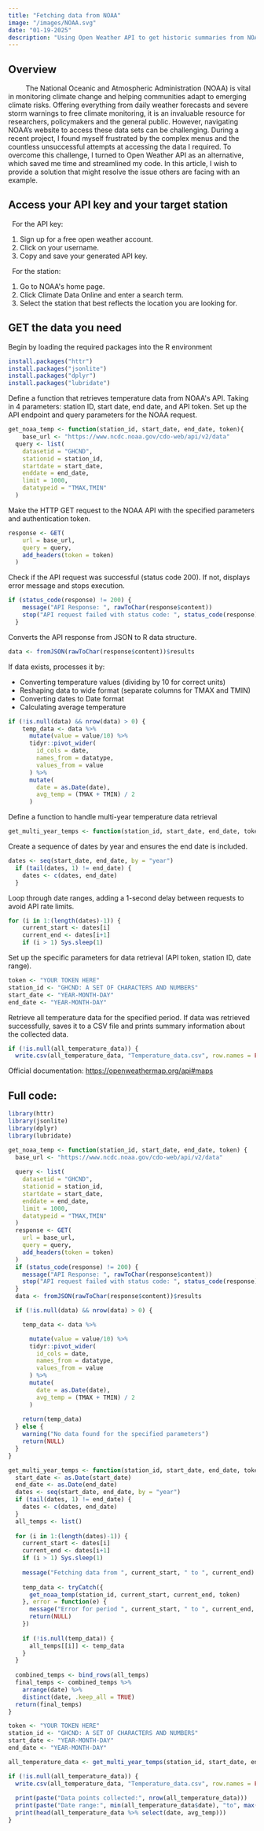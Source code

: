 ```yaml
---
title: "Fetching data from NOAA"
image: "/images/NOAA.svg"
date: "01-19-2025"
description: "Using Open Weather API to get historic summaries from NOAA with R."
---
```



## Overview

&nbsp; &nbsp; &nbsp;&nbsp;&nbsp;&nbsp; The National Oceanic and Atmospheric Administration (NOAA) is vital in monitoring climate change and helping communities adapt to emerging climate risks. Offering everything from daily weather forecasts and severe storm warnings to free climate monitoring, it is an invaluable resource for researchers, policymakers and the general public. However, navigating NOAA’s website to access these data sets can be challenging. During a recent project, I found myself frustrated by the complex menus and the countless unsuccessful attempts at accessing the data I required. To overcome this challenge, I turned to Open Weather API as an alternative, which saved me time and streamlined my code. In this article, I wish to provide a solution that might resolve the issue others are facing with an example. 

## Access your API key and your target station

&nbsp;  For the API key:

1. Sign up for a free open weather account. 
2. Click on your username. 
3. Copy and save your generated API key. 

&nbsp; For the station:

1. Go to NOAA's home page. 
2. Click Climate Data Online and enter a search term. 
3. Select the station that best reflects the location you are looking for. 

## GET the data you need

Begin by loading the required packages into the R environment 

```r
install.packages("httr")
install.packages("jsonlite")
install.packages("dplyr")
install.packages("lubridate")
```
Define a function that retrieves temperature data from NOAA's API. Taking in 4 parameters: station ID, start date, end date, and API token.
Set up the API endpoint and query parameters for the NOAA request.

``` r
get_noaa_temp <- function(station_id, start_date, end_date, token){
    base_url <- "https://www.ncdc.noaa.gov/cdo-web/api/v2/data"
  query <- list(
    datasetid = "GHCND",
    stationid = station_id,
    startdate = start_date,
    enddate = end_date,
    limit = 1000,
    datatypeid = "TMAX,TMIN"
  )
```

Make the HTTP GET request to the NOAA API with the specified parameters and authentication token.

``` r
response <- GET(
    url = base_url,
    query = query,
    add_headers(token = token)
  )

```

Check if the API request was successful (status code 200). If not, displays error message and stops execution.

``` r
if (status_code(response) != 200) {
    message("API Response: ", rawToChar(response$content))
    stop("API request failed with status code: ", status_code(response))
  }

```
Converts the API response from JSON to R data structure.
``` r
data <- fromJSON(rawToChar(response$content))$results
```
If data exists, processes it by:
- Converting temperature values (dividing by 10 for correct units)
- Reshaping data to wide format (separate columns for TMAX and TMIN)
- Converting dates to Date format
- Calculating average temperature

``` r
if (!is.null(data) && nrow(data) > 0) {
    temp_data <- data %>%
      mutate(value = value/10) %>%
      tidyr::pivot_wider(
        id_cols = date,
        names_from = datatype,
        values_from = value
      ) %>%
      mutate(
        date = as.Date(date),
        avg_temp = (TMAX + TMIN) / 2
      )
```

Define a function to handle multi-year temperature data retrieval

``` r
get_multi_year_temps <- function(station_id, start_date, end_date, token) {
```

Create a sequence of dates by year and ensures the end date is included.

```r
dates <- seq(start_date, end_date, by = "year")
  if (tail(dates, 1) != end_date) {
    dates <- c(dates, end_date)
  }
```

Loop through date ranges, adding a 1-second delay between requests to avoid API rate limits.

```r 
for (i in 1:(length(dates)-1)) {
    current_start <- dates[i]
    current_end <- dates[i+1]
    if (i > 1) Sys.sleep(1)
```

Set up the specific parameters for data retrieval (API token, station ID, date range).

```r 
token <- "YOUR TOKEN HERE"
station_id <- "GHCND: A SET OF CHARACTERS AND NUMBERS"
start_date <- "YEAR-MONTH-DAY"
end_date <- "YEAR-MONTH-DAY"
```

Retrieve all temperature data for the specified period.
If data was retrieved successfully, saves it to a CSV file and prints summary information about the collected data.

``` r
if (!is.null(all_temperature_data)) {
  write.csv(all_temperature_data, "Temperature_data.csv", row.names = FALSE)
```

Official documentation: https://openweathermap.org/api#maps

## Full code:

```r 
library(httr)
library(jsonlite)
library(dplyr)
library(lubridate)

get_noaa_temp <- function(station_id, start_date, end_date, token) {
  base_url <- "https://www.ncdc.noaa.gov/cdo-web/api/v2/data"
  
  query <- list(
    datasetid = "GHCND",
    stationid = station_id,
    startdate = start_date,
    enddate = end_date,
    limit = 1000,
    datatypeid = "TMAX,TMIN"
  )
  response <- GET(
    url = base_url,
    query = query,
    add_headers(token = token)
  )
  if (status_code(response) != 200) {
    message("API Response: ", rawToChar(response$content))
    stop("API request failed with status code: ", status_code(response))
  }
  data <- fromJSON(rawToChar(response$content))$results

  if (!is.null(data) && nrow(data) > 0) {

    temp_data <- data %>%

      mutate(value = value/10) %>%
      tidyr::pivot_wider(
        id_cols = date,
        names_from = datatype,
        values_from = value
      ) %>%
      mutate(
        date = as.Date(date),
        avg_temp = (TMAX + TMIN) / 2
      )
    
    return(temp_data)
  } else {
    warning("No data found for the specified parameters")
    return(NULL)
  }
}

get_multi_year_temps <- function(station_id, start_date, end_date, token) {
  start_date <- as.Date(start_date)
  end_date <- as.Date(end_date)
  dates <- seq(start_date, end_date, by = "year")
  if (tail(dates, 1) != end_date) {
    dates <- c(dates, end_date)
  }
  all_temps <- list()
  
  for (i in 1:(length(dates)-1)) {
    current_start <- dates[i]
    current_end <- dates[i+1]
    if (i > 1) Sys.sleep(1)
    
    message("Fetching data from ", current_start, " to ", current_end)
    
    temp_data <- tryCatch({
      get_noaa_temp(station_id, current_start, current_end, token)
    }, error = function(e) {
      message("Error for period ", current_start, " to ", current_end, ": ", e$message)
      return(NULL)
    })
    
    if (!is.null(temp_data)) {
      all_temps[[i]] <- temp_data
    }
  }
  
  combined_temps <- bind_rows(all_temps)
  final_temps <- combined_temps %>%
    arrange(date) %>%
    distinct(date, .keep_all = TRUE)
  return(final_temps)
}

token <- "YOUR TOKEN HERE"
station_id <- "GHCND: A SET OF CHARACTERS AND NUMBERS"
start_date <- "YEAR-MONTH-DAY"
end_date <- "YEAR-MONTH-DAY"

all_temperature_data <- get_multi_year_temps(station_id, start_date, end_date, token)

if (!is.null(all_temperature_data)) {
  write.csv(all_temperature_data, "Temperature_data.csv", row.names = FALSE)
  
  print(paste("Data points collected:", nrow(all_temperature_data)))
  print(paste("Date range:", min(all_temperature_data$date), "to", max(all_temperature_data$date)))
  print(head(all_temperature_data %>% select(date, avg_temp)))
}
```

